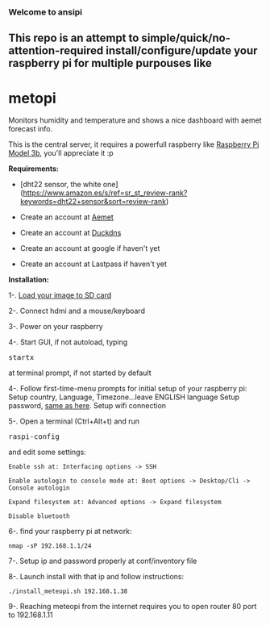 ### Welcome to ansipi

## This repo is an attempt to simple/quick/no-attention-required install/configure/update your raspberry pi for multiple purpouses like

# metopi

Monitors humidity and temperature and shows a nice dashboard with aemet forecast info.

This is the central server, it requires a powerfull raspberry like [Raspberry Pi Model 3b](https://www.raspberrypi.org/products/raspberry-pi-3-model-b/), you'll appreciate it :p

**Requirements:**

* [dht22 sensor, the white one] (https://www.amazon.es/s/ref=sr_st_review-rank?keywords=dht22+sensor&sort=review-rank)

* Create an account at [Aemet](https://opendata.aemet.es)

* Create an account at [Duckdns](https://duckdns.org)

* Create an account at google if haven't yet

* Create an account at Lastpass if haven't yet

**Installation:**


1-. [Load your image to SD card](https://www.raspberrypi.org/documentation/installation/installing-images/)

2-. Connect hdmi and a mouse/keyboard

3-. Power on your raspberry

4-. Start GUI, if not autoload, typing <pre>startx</pre> at terminal prompt, if not started by default

4-. Follow first-time-menu prompts for initial setup of your raspberry pi:
    Setup country, Language, Timezone...leave ENGLISH language
    Setup password, [same as here](https://github.com/emonterodelrio/ansiPi/blob/develop/install_meteopi.sh#L2).
    Setup wifi connection

5-. Open a terminal (Ctrl+Alt+t) and run <pre>raspi-config</pre> and edit some settings:
   
    Enable ssh at: Interfacing options -> SSH

    Enable autologin to console mode at: Boot options -> Desktop/Cli -> Console autologin

    Expand filesystem at: Advanced options -> Expand filesystem
    
    Disable bluetooth

6-. find your raspberry pi at network:

    nmap -sP 192.168.1.1/24

7-. Setup ip and password properly at conf/inventory file

8-. Launch install with that ip and follow instructions:

    ./install_meteopi.sh 192.168.1.38

9-. Reaching meteopi from the internet requires you to open router 80 port to 192.168.1.11


